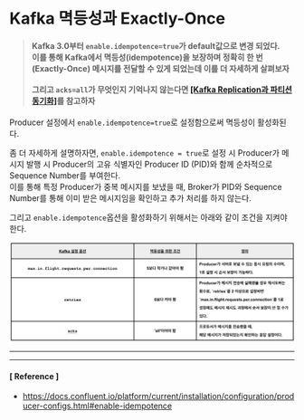 # Kafka 멱등성과 Exactly-Once

> #### Kafka 3.0부터 `enable.idempotence=true`가 default값으로 변경 되었다.<br>이를 통해 Kafka에서 멱등성(idempotence)을 보장하며 정확히 한 번(Exactly-Once) 메시지를 전달할 수 있게 되었는데 이를 더 자세하게 살펴보자<br><br>그리고 `acks=all`가 무엇인지 기억나지 않는다면 [[Kafka Replication과 파티션 동기화]](2024.05.05%20-%20Kafka%20Replication과%20파티션%20동기화.md)를 참고하자

Producer 설정에서 `enable.idempotence=true`로 설정함으로써 멱등성이 활성화된다.

좀 더 자세하게 설명하자면, `enable.idempotence = true`로 설정 시 Producer가 메시지 발행 시 Producer의 고유 식별자인 Producer ID (PID)와 함께 순차적으로 Sequence Number를 부여한다.<br>
이를 통해 특정 Producer가 중복 메시지를 보냈을 때, Broker가 PID와 Sequence Number를 통해 이미 받은 메시지임을 확인하고 추가 처리를 하지 않는다. 


그리고 `enable.idempotence`옵션을 활성화하기 위해서는 아래와 같이 조건을 지켜야한다.

<img src="../image/Image04.png" width="800px" height="auto">

---
---

#### [ Reference ]
- https://docs.confluent.io/platform/current/installation/configuration/producer-configs.html#enable-idempotence